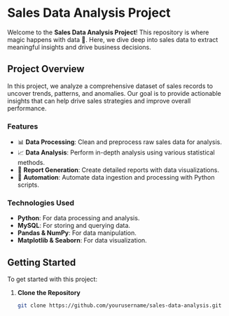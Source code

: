 # Sales Data Analysis Project

Welcome to the **Sales Data Analysis Project**! This repository is where magic happens with data 🌟. Here, we dive deep into sales data to extract meaningful insights and drive business decisions.

## Project Overview

In this project, we analyze a comprehensive dataset of sales records to uncover trends, patterns, and anomalies. Our goal is to provide actionable insights that can help drive sales strategies and improve overall performance.

### Features

- 📊 **Data Processing**: Clean and preprocess raw sales data for analysis.
- 📈 **Data Analysis**: Perform in-depth analysis using various statistical methods.
- 📝 **Report Generation**: Create detailed reports with data visualizations.
- 🚀 **Automation**: Automate data ingestion and processing with Python scripts.

### Technologies Used

- **Python**: For data processing and analysis.
- **MySQL**: For storing and querying data.
- **Pandas & NumPy**: For data manipulation.
- **Matplotlib & Seaborn**: For data visualization.

## Getting Started

To get started with this project:

1. **Clone the Repository**

   ```bash
   git clone https://github.com/yourusername/sales-data-analysis.git
